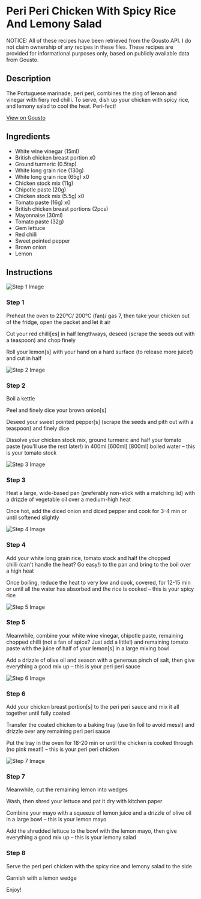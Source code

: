 # Peri Peri Chicken With Spicy Rice And Lemony Salad

NOTICE: All of these recipes have been retrieved from the Gousto API. I do not claim ownership of any recipes in these files. These recipes are provided for informational purposes only, based on publicly available data from Gousto.

## Description

The Portuguese marinade, peri peri, combines the zing of lemon and vinegar with fiery red chilli. To serve, dish up your chicken with spicy rice, and lemony salad to cool the heat. Peri-fect! 

[View on Gousto](https://www.gousto.co.uk/recipes/cookbook/peri-peri-chicken-spicy-rice-salad)

## Ingredients

- White wine vinegar (15ml)
- British chicken breast portion x0
- Ground turmeric (0.5tsp)
- White long grain rice (130g)
- White long grain rice (65g) x0
- Chicken stock mix (11g)
- Chipotle paste (20g)
- Chicken stock mix (5.5g) x0
- Tomato paste (16g) x0
- British chicken breast portions (2pcs)
- Mayonnaise (30ml)
- Tomato paste (32g)
- Gem lettuce
- Red chilli
- Sweet pointed pepper
- Brown onion
- Lemon

## Instructions

![Step 1 Image](https://production-media.gousto.co.uk/cms/recipe-step-image/step-1-1595250987997-x200.jpg)

### Step 1

Preheat the oven to 220°C/ 200°C (fan)/ gas 7, then take your chicken out of the fridge, open the packet and let it air

Cut your red chilli[es] in half lengthways, deseed (scrape the seeds out with a teaspoon) and chop finely

Roll your lemon[s] with your hand on a hard surface (to release more juice!) and cut in half

![Step 2 Image](https://production-media.gousto.co.uk/cms/recipe-step-image/step-2-1595250996433-x200.jpg)

### Step 2

Boil a kettle

Peel and finely dice your brown onion[s]

Deseed your sweet pointed pepper[s] (scrape the seeds and pith out with a teaspoon) and finely dice

Dissolve your chicken stock mix, ground turmeric and half your tomato paste (you'll use the rest later!) in 400ml <span class="text-purple">[600ml] </span><span class="text-danger">[800ml]</span> boiled water – this is your tomato stock

![Step 3 Image](https://production-media.gousto.co.uk/cms/recipe-step-image/step-3-1595251008445-x200.jpg)

### Step 3

Heat a large, wide-based pan (preferably non-stick with a matching lid) with a drizzle of vegetable oil over a medium-high heat

Once hot, add the diced onion and diced pepper and cook for 3-4 min or until softened slightly

![Step 4 Image](https://production-media.gousto.co.uk/cms/recipe-step-image/Step-4-1595251026779-x200.jpg)

### Step 4

Add your white long grain rice, tomato stock and half the chopped chilli (can't handle the heat? Go easy!) to the pan and bring to the boil over a high heat

Once boiling, reduce the heat to very low and cook, covered, for 12-15 min or until all the water has absorbed and the rice is cooked – this is your spicy rice

![Step 5 Image](https://production-media.gousto.co.uk/cms/recipe-step-image/step-5-1595251035129-x200.jpg)

### Step 5

Meanwhile, combine your white wine vinegar, chipotle paste, remaining chopped chilli (not a fan of spice? Just add a little!) and remaining tomato paste with the juice of half of your lemon[s] in a large mixing bowl

Add a drizzle of olive oil and season with a generous pinch of salt, then give everything a good mix up – this is your peri peri sauce

![Step 6 Image](https://production-media.gousto.co.uk/cms/recipe-step-image/step-6-1595251049806-x200.jpg)

### Step 6

Add your chicken breast portion[s] to the peri peri sauce and mix it all together until fully coated

Transfer the coated chicken to a baking tray (use tin foil to avoid mess!) and drizzle over any remaining peri peri sauce

Put the tray in the oven for 18-20 min or until the chicken is cooked through (no pink meat!) – this is your peri peri chicken

![Step 7 Image](https://production-media.gousto.co.uk/cms/recipe-step-image/step-7-1595251057788-x200.jpg)

### Step 7

Meanwhile, cut the remaining lemon into wedges

Wash, then shred your lettuce and pat it dry with kitchen paper

Combine your mayo with a squeeze of lemon juice and a drizzle of olive oil in a large bowl – this is your lemon mayo

Add the shredded lettuce to the bowl with the lemon mayo, then give everything a good mix up – this is your lemony salad

### Step 8

Serve the peri peri chicken with the spicy rice and lemony salad to the side

Garnish with a lemon wedge

Enjoy!

